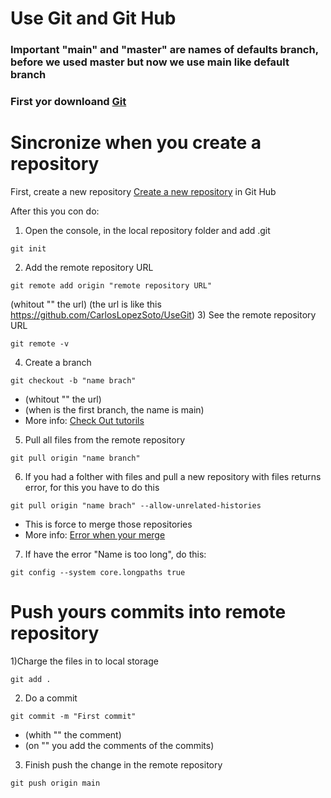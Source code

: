 # Use Git and Git Hub
### Important "main" and "master" are names of defaults branch, before we used master but now we use main like default branch
### First yor downloand [Git](https://git-scm.com/downloads)
# Sincronize when you create a repository

First, create a new repository  [Create a new repository](https://docs.github.com/es/github/creating-cloning-and-archiving-repositories/creating-a-new-repository) in Git Hub 

After this you con do:


1) Open the console, in the local repository folder and add .git 
```
git init
```
2) Add the remote repository URL
```
git remote add origin "remote repository URL"
```
(whitout "" the url)
(the url is like this https://github.com/CarlosLopezSoto/UseGit)
3) See the remote repository URL
```
git remote -v
```
4) Create a branch 
```
git checkout -b "name brach" 
```
- (whitout "" the url)
- (when is the first branch, the name is main)
- More info:
[Check Out tutorils](https://www.atlassian.com/es/git/tutorials/using-branches/git-checkout)

5) Pull all files from the remote repository
```
git pull origin "name branch"
```
6) If you had a folther with files and pull a new repository with files returns error, for this you have to do this
```
git pull origin "name brach" --allow-unrelated-histories
```
- This is force to merge those repositories
- More info:
[Error when your merge](https://www.educative.io/edpresso/the-fatal-refusing-to-merge-unrelated-histories-git-error)

7) If have the error "Name is too long", do this:
```
git config --system core.longpaths true
```
# Push yours commits into remote repository
1)Charge the files in to local storage
```
git add .
```
2) Do a commit 
```
git commit -m "First commit"
```
- (whith "" the comment)
- (on "" you add the comments of the commits)

3) Finish push the change in the remote repository
```
git push origin main
```
